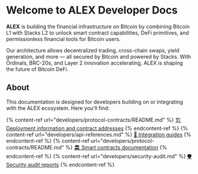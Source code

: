 # Welcome to ALEX Developer Docs

**ALEX** is building the financial infrastructure on Bitcoin by combining Bitcoin L1 with Stacks L2 to unlock smart contract capabilities, DeFi primitives, and permissionless financial tools for Bitcoin users.

Our architecture allows decentralized trading, cross-chain swaps, yield generation, and more — all secured by Bitcoin and powered by Stacks. With Ordinals, BRC-20s, and Layer 2 innovation accelerating, ALEX is shaping the future of Bitcoin DeFi.

## About

This documentation is designed for developers building on or integrating with the ALEX ecosystem. Here you'll find:

{% content-ref url="developers/protocol-contracts/README.md" %} [🏗️ Deployment information and contract addresses](developers/protocol-contracts/README.md) {% endcontent-ref %}
{% content-ref url="developers/api-references.md" %} [🧬 Integration guides](developers/api-references.md) {% endcontent-ref %}
{% content-ref url="developers/protocol-contracts/README.md" %} [🏛️ Smart contracts documentation](developers/protocol-contracts/README.md) {% endcontent-ref %}
{% content-ref url="developers/security-audit.md" %} [🛡️ Security audit reports](developers/security-audit.md) {% endcontent-ref %}
<!-- {% content-ref url="faqs.md" %} [faqs.md](faqs.md) {% endcontent-ref %} -->

<!-- 🏗️ [Deployment information and contract addresses](developers/protocol-contracts/README.md)

🧬 [Integration guides](developers/api-references.md)

🏛️ [Smart contracts documentation](developers/protocol-contracts/README.md)

🛡️ [Security audit reports](developers/security-audit.md) -->